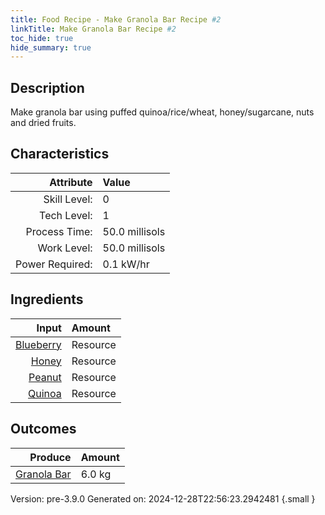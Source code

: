 ```yaml
---
title: Food Recipe - Make Granola Bar Recipe #2
linkTitle: Make Granola Bar Recipe #2
toc_hide: true
hide_summary: true
---
```


## Description
Make granola bar using puffed quinoa/rice/wheat, honey/sugarcane, nuts and dried fruits.

## Characteristics

| Attribute      | Value |
|--------:|:------|
|Skill Level:|0|
|Tech Level:|1|
|Process Time:|50.0 millisols|
|Work Level:|50.0 millisols|
|Power Required:|0.1 kW/hr|

## Ingredients

| Input      | Amount |
|--------:|:------|
|[Blueberry](/docs/definitions/resource/blueberry)|Resource|0.5 kg|
|[Honey](/docs/definitions/resource/honey)|Resource|0.5 kg|
|[Peanut](/docs/definitions/resource/peanut)|Resource|1.0 kg|
|[Quinoa](/docs/definitions/resource/quinoa)|Resource|4.0 kg|

## Outcomes


| Produce      | Amount |
|--------:|:------|
|[Granola Bar](/docs/definitions/resource/granola-bar)|6.0 kg|


Version: pre-3.9.0 Generated on: 2024-12-28T22:56:23.2942481
{.small }

